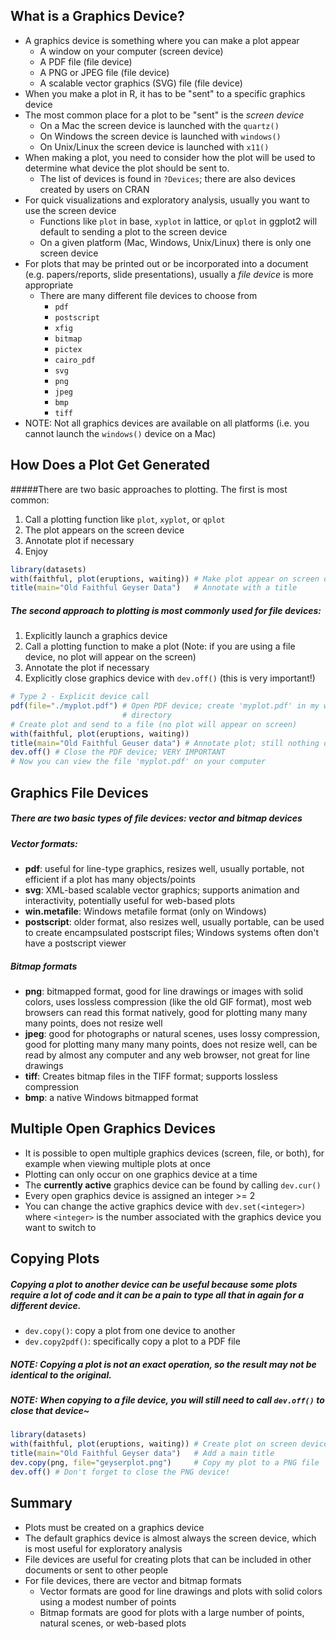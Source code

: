## What is a Graphics Device?
- A graphics device is something where you can make a plot appear
	- A window on your computer (screen device)
	- A PDF file (file device)
	- A PNG or JPEG file (file device)
	- A scalable vector graphics (SVG) file (file device)
- When you make a plot in R, it has to be "sent" to a specific graphics device
- The most common place for a plot to be "sent" is the _screen device_
	- On a Mac the screen device is launched with the `quartz()`
	- On Windows the screen device is launched with `windows()`
	- On Unix/Linux the screen device is launched with `x11()`
- When making a plot, you need to consider how the plot will be used to determine what device the plot should be sent to.
	- The list of devices is found in `?Devices`; there are also devices created by users on CRAN
- For quick visualizations and exploratory analysis, usually you want to use the screen device
	- Functions like `plot` in base, `xyplot` in lattice, or `qplot` in ggplot2 will default to sending a plot to the screen device
	- On a given platform (Mac, Windows, Unix/Linux) there is only one screen device
- For plots that may be printed out or be incorporated into a document (e.g. papers/reports, slide presentations), usually a _file device_ is more appropriate
	- There are many different file devices to choose from
		- `pdf`
		- `postscript`
		- `xfig`
		- `bitmap`
		- `pictex`
		- `cairo_pdf`
		- `svg`
		- `png`
		- `jpeg`
		- `bmp`
		- `tiff`
- NOTE: Not all graphics devices are available on all platforms (i.e. you cannot launch the `windows()` device on a Mac)

## How Does a Plot Get Generated
#####There are two basic approaches to plotting. The first is most common:
1. Call a plotting function like `plot`, `xyplot`, or `qplot`
2. The plot appears on the screen device
3. Annotate plot if necessary
4. Enjoy

``` r
library(datasets)
with(faithful, plot(eruptions, waiting)) # Make plot appear on screen device
title(main="Old Faithful Geyser Data")   # Annotate with a title
```

##### The second approach to plotting is most commonly used for file devices:
1. Explicitly launch a graphics device
2. Call a plotting function to make a plot (Note: if you are using a file device, no plot will appear on the screen)
3. Annotate the plot if necessary
4. Explicitly close graphics device with `dev.off()` (this is very important!)

``` r
# Type 2 - Explicit device call
pdf(file="./myplot.pdf") # Open PDF device; create 'myplot.pdf' in my working
                         # directory
# Create plot and send to a file (no plot will appear on screen)
with(faithful, plot(eruptions, waiting))
title(main="Old Faithful Geuser data") # Annotate plot; still nothing on screen
dev.off() # Close the PDF device; VERY IMPORTANT
# Now you can view the file 'myplot.pdf' on your computer
``` 

## Graphics File Devices
##### There are two basic types of file devices: _vector_ and _bitmap_ devices
##### Vector formats:
- **pdf**: useful for line-type graphics, resizes well, usually portable, not efficient if a plot has many objects/points
- **svg**: XML-based scalable vector graphics; supports animation and interactivity, potentially useful for web-based plots
- **win.metafile**: Windows metafile format (only on Windows)
- **postscript**: older format, also resizes well, usually portable, can be used to create encampsulated postscript files; Windows systems often don't have a postscript viewer

##### Bitmap formats
- **png**: bitmapped format, good for line drawings or images with solid colors, uses lossless compression (like the old GIF format), most web browsers can read this format natively, good for plotting many many many points, does not resize well
- **jpeg**: good for photographs or natural scenes, uses lossy compression, good for plotting many many many points, does not resize well, can be read by almost any computer and any web browser, not great for line drawings
- **tiff**: Creates bitmap files in the TIFF format; supports lossless compression
- **bmp**: a native Windows bitmapped format

## Multiple Open Graphics Devices
- It is possible to open multiple graphics devices (screen, file, or both), for example when viewing multiple plots at once
- Plotting can only occur on one graphics device at a time
- The **currently active** graphics device can be found by calling `dev.cur()`
- Every open graphics device is assigned an integer >= 2
- You can change the active graphics device with `dev.set(<integer>)` where `<integer>` is the number associated with the graphics device you want to switch to 

## Copying Plots
##### Copying a plot to another device can be useful because some plots require a lot of code and it can be a pain to type all that in again for a different device.
- `dev.copy()`: copy a plot from one device to another
- `dev.copy2pdf()`: specifically copy a plot to a PDF file
##### NOTE: Copying a plot is not an exact operation, so the result may not be identical to the original.
##### NOTE: When copying to a file device, you will still need to call `dev.off()` to close that device~
``` r
library(datasets)
with(faithful, plot(eruptions, waiting)) # Create plot on screen device
title(main="Old Faithful Geyser data")   # Add a main title
dev.copy(png, file="geyserplot.png")     # Copy my plot to a PNG file
dev.off() # Don't forget to close the PNG device!
```

## Summary
- Plots must be created on a graphics device
- The default graphics device is almost always the screen device, which is most useful for exploratory analysis
- File devices are useful for creating plots that can be included in other documents or sent to other people
- For file devices, there are vector and bitmap formats
	- Vector formats are good for line drawings and plots with solid colors using a modest number of points
	- Bitmap formats are good for plots with a large number of points, natural scenes, or web-based plots